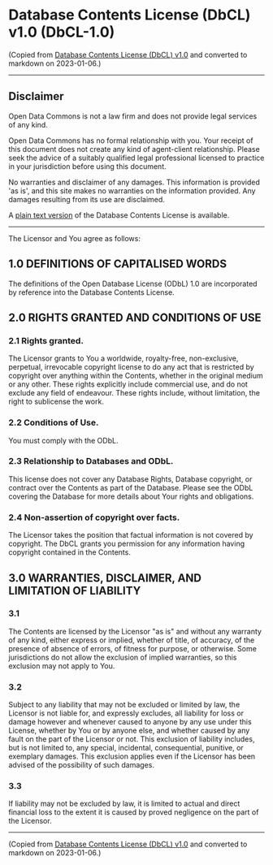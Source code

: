 # Database Contents License (DbCL) v1.0 (DbCL-1.0)

(Copied from [Database Contents License (DbCL) v1.0](https://opendatacommons.org/licenses/dbcl/1-0/) and converted to markdown on 2023-01-06.)

---

## Disclaimer

Open Data Commons is not a law firm and does not provide legal services of any kind.

Open Data Commons has no formal relationship with you. Your receipt of this document does not create any kind of agent-client relationship. Please seek the advice of a suitably qualified legal professional licensed to practice in your jurisdiction before using this document.

No warranties and disclaimer of any damages. This information is provided 'as is', and this site makes no warranties on the information provided. Any damages resulting from its use are disclaimed.

A [plain text version](https://opendatacommons.org/licenses/dbcl/dbcl-10.txt) of the Database Contents License is available.

---

The Licensor and You agree as follows:

## 1.0 DEFINITIONS OF CAPITALISED WORDS

The definitions of the Open Database License (ODbL) 1.0 are incorporated by reference into the Database Contents License.

## 2.0 RIGHTS GRANTED AND CONDITIONS OF USE

### 2.1 Rights granted.

The Licensor grants to You a worldwide, royalty-free, non-exclusive, perpetual, irrevocable copyright license to do any act that is restricted by copyright over anything within the Contents, whether in the original medium or any other. These rights explicitly include commercial use, and do not exclude any field of endeavour. These rights include, without limitation, the right to sublicense the work.

### 2.2 Conditions of Use.

You must comply with the ODbL.

### 2.3 Relationship to Databases and ODbL.

This license does not cover any Database Rights, Database copyright, or contract over the Contents as part of the Database. Please see the ODbL covering the Database for more details about Your rights and obligations.

### 2.4 Non-assertion of copyright over facts.

The Licensor takes the position that factual information is not covered by copyright. The DbCL grants you permission for any information having copyright contained in the Contents.

## 3.0 WARRANTIES, DISCLAIMER, AND LIMITATION OF LIABILITY

### 3.1

The Contents are licensed by the Licensor "as is" and without any warranty of any kind, either express or implied, whether of title, of accuracy, of the presence of absence of errors, of fitness for purpose, or otherwise. Some jurisdictions do not allow the exclusion of implied warranties, so this exclusion may not apply to You.

### 3.2

Subject to any liability that may not be excluded or limited by law, the Licensor is not liable for, and expressly excludes, all liability for loss or damage however and whenever caused to anyone by any use under this License, whether by You or by anyone else, and whether caused by any fault on the part of the Licensor or not. This exclusion of liability includes, but is not limited to, any special, incidental, consequential, punitive, or exemplary damages. This exclusion applies even if the Licensor has been advised of the possibility of such damages.

### 3.3

If liability may not be excluded by law, it is limited to actual and direct financial loss to the extent it is caused by proved negligence on the part of the Licensor.

---

(Copied from [Database Contents License (DbCL) v1.0](https://opendatacommons.org/licenses/dbcl/1-0/) and converted to markdown on 2023-01-06.)

